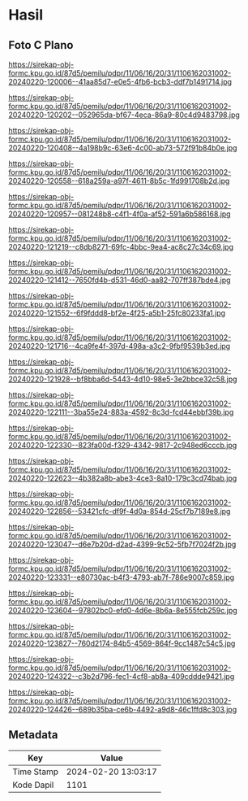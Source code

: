 # Hasil

## Foto C Plano

https://sirekap-obj-formc.kpu.go.id/87d5/pemilu/pdpr/11/06/16/20/31/1106162031002-20240220-120006--41aa85d7-e0e5-4fb6-bcb3-ddf7b1491714.jpg

https://sirekap-obj-formc.kpu.go.id/87d5/pemilu/pdpr/11/06/16/20/31/1106162031002-20240220-120202--052965da-bf67-4eca-86a9-80c4d9483798.jpg

https://sirekap-obj-formc.kpu.go.id/87d5/pemilu/pdpr/11/06/16/20/31/1106162031002-20240220-120408--4a198b9c-63e6-4c00-ab73-572f91b84b0e.jpg

https://sirekap-obj-formc.kpu.go.id/87d5/pemilu/pdpr/11/06/16/20/31/1106162031002-20240220-120558--618a259a-a97f-4611-8b5c-1fd991708b2d.jpg

https://sirekap-obj-formc.kpu.go.id/87d5/pemilu/pdpr/11/06/16/20/31/1106162031002-20240220-120957--081248b8-c4f1-4f0a-af52-591a6b586168.jpg

https://sirekap-obj-formc.kpu.go.id/87d5/pemilu/pdpr/11/06/16/20/31/1106162031002-20240220-121219--c8db8271-69fc-4bbc-9ea4-ac8c27c34c69.jpg

https://sirekap-obj-formc.kpu.go.id/87d5/pemilu/pdpr/11/06/16/20/31/1106162031002-20240220-121412--7650fd4b-d531-46d0-aa82-707ff387bde4.jpg

https://sirekap-obj-formc.kpu.go.id/87d5/pemilu/pdpr/11/06/16/20/31/1106162031002-20240220-121552--6f9fddd8-bf2e-4f25-a5b1-25fc80233fa1.jpg

https://sirekap-obj-formc.kpu.go.id/87d5/pemilu/pdpr/11/06/16/20/31/1106162031002-20240220-121716--4ca9fe4f-397d-498a-a3c2-9fbf9539b3ed.jpg

https://sirekap-obj-formc.kpu.go.id/87d5/pemilu/pdpr/11/06/16/20/31/1106162031002-20240220-121928--bf8bba6d-5443-4d10-98e5-3e2bbce32c58.jpg

https://sirekap-obj-formc.kpu.go.id/87d5/pemilu/pdpr/11/06/16/20/31/1106162031002-20240220-122111--3ba55e24-883a-4592-8c3d-fcd44ebbf39b.jpg

https://sirekap-obj-formc.kpu.go.id/87d5/pemilu/pdpr/11/06/16/20/31/1106162031002-20240220-122330--823fa00d-f329-4342-9817-2c948ed6cccb.jpg

https://sirekap-obj-formc.kpu.go.id/87d5/pemilu/pdpr/11/06/16/20/31/1106162031002-20240220-122623--4b382a8b-abe3-4ce3-8a10-179c3cd74bab.jpg

https://sirekap-obj-formc.kpu.go.id/87d5/pemilu/pdpr/11/06/16/20/31/1106162031002-20240220-122856--53421cfc-df9f-4d0a-854d-25cf7b7189e8.jpg

https://sirekap-obj-formc.kpu.go.id/87d5/pemilu/pdpr/11/06/16/20/31/1106162031002-20240220-123047--d6e7b20d-d2ad-4399-9c52-5fb7f7024f2b.jpg

https://sirekap-obj-formc.kpu.go.id/87d5/pemilu/pdpr/11/06/16/20/31/1106162031002-20240220-123331--e80730ac-b4f3-4793-ab7f-786e9007c859.jpg

https://sirekap-obj-formc.kpu.go.id/87d5/pemilu/pdpr/11/06/16/20/31/1106162031002-20240220-123604--97802bc0-efd0-4d6e-8b6a-8e555fcb259c.jpg

https://sirekap-obj-formc.kpu.go.id/87d5/pemilu/pdpr/11/06/16/20/31/1106162031002-20240220-123827--760d2174-84b5-4569-864f-9cc1487c54c5.jpg

https://sirekap-obj-formc.kpu.go.id/87d5/pemilu/pdpr/11/06/16/20/31/1106162031002-20240220-124322--c3b2d796-fec1-4cf8-ab8a-409cddde9421.jpg

https://sirekap-obj-formc.kpu.go.id/87d5/pemilu/pdpr/11/06/16/20/31/1106162031002-20240220-124426--689b35ba-ce6b-4492-a9d8-46c1ffd8c303.jpg


## Metadata

| Key        | Value               |
| ---------- | ------------------- |
| Time Stamp | 2024-02-20 13:03:17 |
| Kode Dapil | 1101                |



